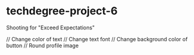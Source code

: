 # techdegree-project-6

Shooting for "Exceed Expectations"

// Change color of text
// Change text font
// Change background color of button
// Round profile image
